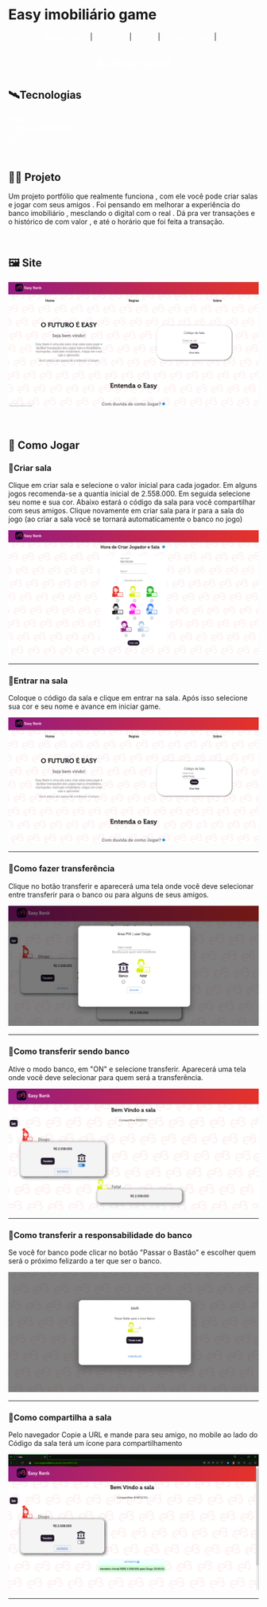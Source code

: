 # Easy imobiliário game

<p align="center">
  <a href="#-tecnologias" style='color:#FFF'>Tecnologias</a>&nbsp;&nbsp;&nbsp;|&nbsp;&nbsp;&nbsp;
  <a href="#-projeto" style='color:#FFF'>Projeto</a>&nbsp;&nbsp;&nbsp;|&nbsp;&nbsp;&nbsp;
  <a href="#-site" style='color:#FFF'>Site</a>&nbsp;&nbsp;&nbsp;|&nbsp;&nbsp;&nbsp; 
  <a href="#-como-jogar" style='color:#FFF'>Como Jogar</a>&nbsp;&nbsp;&nbsp;|&nbsp;&nbsp;&nbsp; 
</p>
  <h2 align="center" >
  <a style='color:#FFF' href="https://easyimobiliario.com.br"> 🕹️ Jogue agora</a>
 </h2>


## 🛰️Tecnologias
  <a href="https://nextjs.org" style='color:#FFF'>Next.js</a>
  <br/>
  <a href="https://styled-components.com" style='color:#FFF'>styled-components</a>
  <br/>
  <a href="https://swr.vercel.app/pt-BR" style='color:#FFF'>SWR</a>
  <br/>
  <a href="https://mui.com" style='color:#FFF'>Material UI</a>
  <br/>
  <a href="https://vercel.com" style='color:#FFF'>Vercel</a>
<br/>

## 👨‍💻 Projeto 
Um projeto portfólio que realmente funciona , com ele você pode criar salas e jogar com seus amigos . Foi pensando em melhorar a experiência do banco imobiliário , mesclando o digital com o real . Dá pra ver transações e o histórico de com valor , e até o horário que foi feita a transação.

<br/>

## 🖼️ Site
![pagina inicial do Easy imobiliário game](/public/comojogar/home_page.png)

<br/>

## 🎲 Como Jogar
### 📜Criar sala
<p>
  Clique em criar sala e selecione o valor inicial para cada jogador. Em alguns jogos recomenda-se a quantia inicial de 2.558.000. Em seguida selecione seu nome e sua cor. Abaixo estará o código da sala para você compartilhar com seus amigos. Clique novamente em criar sala para ir para a sala do jogo (ao criar a sala você se tornará automaticamente o banco no jogo)
</p>

![pagina inicial do Easy imobiliário game](/public/comojogar/Criar_sala.png)

<hr>

### 📜Entrar na sala
<p>
  Coloque o código da sala e clique em entrar na sala. Após isso selecione sua cor e seu nome e avance em iniciar game.
</p>

![pagina inicial do Easy imobiliário game](/public/comojogar/se_tiver_o_codigo.png)

<hr>

### 📜Como fazer transferência
<p>
 Clique no botão transferir e aparecerá uma tela onde você deve selecionar entre transferir para o banco ou para alguns de seus amigos.
</p>

![pagina inicial do Easy imobiliário game](/public/comojogar/Transferencia.png)

<hr>

### 📜Como transferir sendo banco
<p>
 Ative o modo banco, em "ON" e selecione transferir. Aparecerá uma tela onde você deve selecionar para quem será a transferência.
</p>

![pagina inicial do Easy imobiliário game](/public/comojogar/Banco_on.png)


<hr>

### 📜Como transferir a responsabilidade do banco
<p>
  Se você for banco pode clicar no botão "Passar o Bastão" e escolher quem será o próximo felizardo a ter que ser o banco.
</p>

![pagina inicial do Easy imobiliário game](/public/comojogar/Transfere_banco.png)

<hr>

### 📜Como compartilha a sala
<p>
 Pelo navegador Copie a URL e mande para seu amigo, no mobile ao lado do Código da sala terá um ícone para compartilhamento
</p>

![pagina inicial do Easy imobiliário game](/public/comojogar/compartilhar.png)

<hr>


